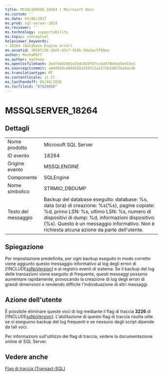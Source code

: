 ```yaml
---
title: MSSQLSERVER_18264 | Microsoft Docs
ms.custom: ''
ms.date: 03/06/2017
ms.prod: sql-server-2014
ms.reviewer: ''
ms.technology: supportability
ms.topic: conceptual
helpviewer_keywords:
- 18264 (Database Engine error)
ms.assetid: 3050fc56-2be5-43cf-916b-50a3ac5f89aa
author: MashaMSFT
ms.author: mathoma
ms.openlocfilehash: 3edfeb82601e254c02df87cc4a978b9ab5e653e1
ms.sourcegitcommit: ad4d92dce894592a259721a1571b1d8736abacdb
ms.translationtype: MT
ms.contentlocale: it-IT
ms.lasthandoff: 08/04/2020
ms.locfileid: "87629850"
---
```

# <a name="mssqlserver_18264"></a>MSSQLSERVER_18264
    
## <a name="details"></a>Dettagli  
  
|||  
|-|-|  
|Nome prodotto|Microsoft SQL Server|  
|ID evento|18264|  
|Origine evento|MSSQLENGINE|  
|Componente|SQLEngine|  
|Nome simbolico|STRMIO_DBDUMP|  
|Testo del messaggio|Backup del database eseguito: database: %s, data (ora) di creazione: %s(%s), pagine copiate: %d, primo LSN: %s, ultimo LSN: %s, numero di dispositivi di dump: %d, informazioni dispositivo: (%s). Questo è un messaggio informativo. Non è richiesta alcuna azione da parte dell'utente.|  
  
## <a name="explanation"></a>Spiegazione  
 Per impostazione predefinita, per ogni backup eseguito in modo corretto viene aggiunto questo messaggio informativo al log degli errori di [!INCLUDE[ssNoVersion](../../includes/ssnoversion-md.md)] e al registro eventi di sistema. Se il backup del log delle transazioni viene eseguito di frequente, questi messaggi possono aumentare rapidamente, provocando la creazione di log degli errori di grandi dimensioni e rendendo difficile l'individuazione di altri messaggi.  
  
## <a name="user-action"></a>Azione dell'utente  
 È possibile eliminare queste voci di log mediante il flag di traccia **3226** di [!INCLUDE[ssNoVersion](../../includes/ssnoversion-md.md)]. L'abilitazione di questo flag di traccia risulta utile se si eseguono backup del log frequenti e se nessuno degli script dipende da tali voci.  
  
 Per informazioni sull'utilizzo dei flag di traccia, vedere la documentazione online di SQL Server.  
  
## <a name="see-also"></a>Vedere anche  
 [Flag di traccia &#40;Transact-SQL&#41;](/sql/t-sql/database-console-commands/dbcc-traceon-trace-flags-transact-sql)  
  
  
